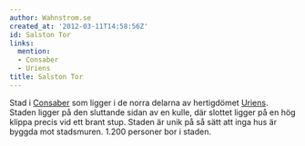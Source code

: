 ```yaml
---
author: Wahnstrom.se
created_at: '2012-03-11T14:58:56Z'
id: Salston Tor
links:
  mention:
  - Consaber
  - Uriens
title: Salston Tor
---
```


Stad i [Consaber] som ligger i de norra delarna av hertigdömet [Uriens]. Staden ligger på den
sluttande sidan av en kulle, där slottet ligger på en hög klippa precis vid ett brant stup. Staden
är unik på så sätt att inga hus är byggda mot stadsmuren. 1.200 personer bor i staden.

  [Consaber]: Consaber
  [Uriens]: Uriens